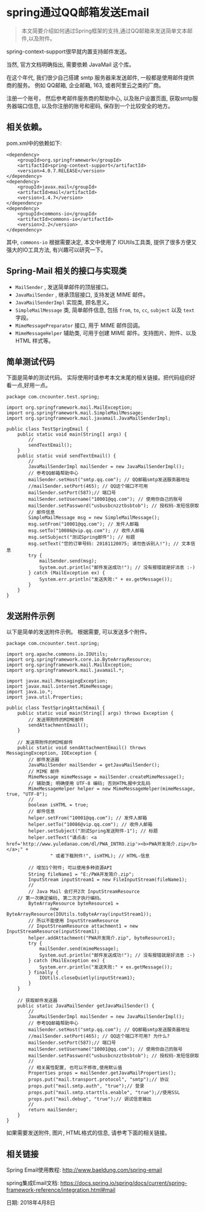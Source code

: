 # spring通过QQ邮箱发送Email

> 本文简要介绍如何通过Spring框架的支持,通过QQ邮箱来发送简单文本邮件,以及附件。

spring-context-support很早就内置支持邮件发送。

当然, 官方文档明确指出, 需要依赖 JavaMail 这个库。


在这个年代, 我们很少自己搭建 smtp 服务器来发送邮件, 一般都是使用邮件提供商的服务。 例如 QQ邮箱, 企业邮箱, 163, 或者阿里云之类的厂商。

注册一个账号， 然后参考邮件服务商的帮助中心, 以及账户设置页面, 获取smtp服务器端口信息, 以及你注册的账号和密码, 保存到一个比较安全的地方。


## 相关依赖。

pom.xml中的依赖如下:

```
<dependency>
    <groupId>org.springframework</groupId>
    <artifactId>spring-context-support</artifactId>
    <version>4.0.7.RELEASE</version>
</dependency>
<dependency>
    <groupId>javax.mail</groupId>
    <artifactId>mail</artifactId>
    <version>1.4.7</version>
</dependency>
<dependency>
    <groupId>commons-io</groupId>
    <artifactId>commons-io</artifactId>
    <version>2.2</version>
</dependency>
```

其中, `commons-io` 根据需要决定, 本文中使用了 IOUtils工具类, 提供了很多方便又强大的IO工具方法, 有兴趣可以研究一下。


## Spring-Mail 相关的接口与实现类

- `MailSender` , 发送简单邮件的顶层接口。
- `JavaMailSender` , 继承顶层接口, 支持发送 MIME 邮件。
- `JavaMailSenderImpl` 实现类, 顾名思义。
- `SimpleMailMessage` 类, 简单邮件信息, 包括 `from`, `to`, `cc`, `subject` 以及 `text` 字段。
- `MimeMessagePreparator` 接口, 用于 MIME 邮件回调。
- `MimeMessageHelper` 辅助类, 可用于创建 MIME 邮件。支持图片、附件、以及 HTML 样式等。


## 简单测试代码

下面是简单的测试代码。 实际使用时请参考本文末尾的相关链接。把代码组织好看一点,好用一点。

```
package com.cncounter.test.spring;

import org.springframework.mail.MailException;
import org.springframework.mail.SimpleMailMessage;
import org.springframework.mail.javamail.JavaMailSenderImpl;

public class TestSpringEmail {
    public static void main(String[] args) {
        //
        sendTextEmail();
    }
    public static void sendTextEmail() {
        //
        JavaMailSenderImpl mailSender = new JavaMailSenderImpl();
        // 参考QQ邮箱帮助中心
        mailSender.setHost("smtp.qq.com"); // QQ邮箱smtp发送服务器地址
        //mailSender.setPort(465); // QQ这个端口不可用
        mailSender.setPort(587);// 端口号
        mailSender.setUsername("10001@qq.com"); // 使用你自己的账号
        mailSender.setPassword("usbusbcnzztbsbtob"); // 授权码-发短信获取
        // 邮件信息
        SimpleMailMessage msg = new SimpleMailMessage();
        msg.setFrom("10001@qq.com"); // 发件人邮箱
        msg.setTo("10086@vip.qq.com"); // 收件人邮箱
        msg.setSubject("测试Spring邮件"); // 标题
        msg.setText("您的订单号码: 20181120075; 请勿告诉别人!"); // 文本信息
        try {
            mailSender.send(msg);
            System.out.println("邮件发送成功!"); // 没有报错就是好消息 :-)
        } catch (MailException ex) {
            System.err.println("发送失败:" + ex.getMessage());
        }
    }
}

```


## 发送附件示例

以下是简单的发送附件示例。 根据需要, 可以发送多个附件。

```
package com.cncounter.test.spring;

import org.apache.commons.io.IOUtils;
import org.springframework.core.io.ByteArrayResource;
import org.springframework.mail.MailException;
import org.springframework.mail.javamail.*;

import javax.mail.MessagingException;
import javax.mail.internet.MimeMessage;
import java.io.*;
import java.util.Properties;

public class TestSpringAttachEmail {
    public static void main(String[] args) throws Exception {
        // 发送带附件的MIME邮件
        sendAttachmentEmail();
    }

    // 发送带附件的MIME邮件
    public static void sendAttachmentEmail() throws MessagingException, IOException {
        // 邮件发送器
        JavaMailSender mailSender = getJavaMailSender();
        // MIME 邮件
        MimeMessage mimeMessage = mailSender.createMimeMessage();
        // 辅助类; 明确使用 UTF-8 编码; 否则HTML报中文乱码
        MimeMessageHelper helper = new MimeMessageHelper(mimeMessage, true, "UTF-8");
        //
        boolean isHTML = true;
        // 邮件信息
        helper.setFrom("10001@qq.com"); // 发件人邮箱
        helper.setTo("10086@vip.qq.com"); // 收件人邮箱
        helper.setSubject("测试Spring发送附件-1"); // 标题
        helper.setText("请点击: <a href='http://www.yuledanao.com/dl/PWA_INTRO.zip'><b>PWA开发简介.zip</b></a>;" +
                " 或者下载附件!", isHTML); // HTML-信息

        // 增加1个附件; 可以使用多种资源API
        String fileName1 = "E:/PWA开发简介.zip";
        InputStream inputStream1 = new FileInputStream(fileName1);
        //
        // Java Mail 会打开2次 InputStreamResource
	// 第一次确定编码, 第二次才执行编码。
        ByteArrayResource byteResource1 =
                new ByteArrayResource(IOUtils.toByteArray(inputStream1));
        // 所以不能使用 InputStreamResource
        // InputStreamResource attachment1 = new InputStreamResource(inputStream1);
        helper.addAttachment("PWA开发简介.zip", byteResource1);
        try {
            mailSender.send(mimeMessage);
            System.out.println("邮件发送成功!"); // 没有报错就是好消息 :-)
        } catch (MailException ex) {
            System.err.println("发送失败:" + ex.getMessage());
        } finally {
            IOUtils.closeQuietly(inputStream1);
        }
    }

    // 获取邮件发送器
    public static JavaMailSender getJavaMailSender() {
        //
        JavaMailSenderImpl mailSender = new JavaMailSenderImpl();
        // 参考QQ邮箱帮助中心
        mailSender.setHost("smtp.qq.com"); // QQ邮箱smtp发送服务器地址
        //mailSender.setPort(465); // QQ这个端口不可用? 为什么?
        mailSender.setPort(587);// 端口号
        mailSender.setUsername("10001@qq.com"); // 使用你自己的账号
        mailSender.setPassword("usbusbcnzztbsbtob"); // 授权码-发短信获取
        //
        // 相关属性配置, 也可以不修改,使用默认值
        Properties props = mailSender.getJavaMailProperties();
        props.put("mail.transport.protocol", "smtp");// 协议
        props.put("mail.smtp.auth", "true");// 登录
        props.put("mail.smtp.starttls.enable", "true");//使用SSL
        props.put("mail.debug", "true");// 调试信息输出
        //
        return mailSender;
    }
}
```


如果需要发送附件, 图片, HTML格式的信息, 请参考下面的相关链接。


## 相关链接

Spring Email使用教程: <http://www.baeldung.com/spring-email>

spring集成Email文档: <https://docs.spring.io/spring/docs/current/spring-framework-reference/integration.html#mail>

日期: 2018年4月8日
